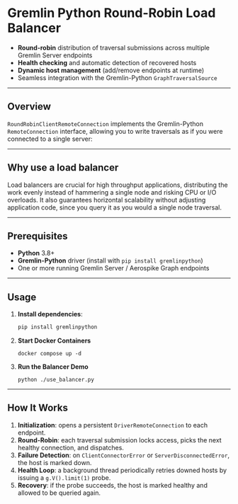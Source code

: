 # Gremlin Python Round-Robin Load Balancer
* **Round-robin** distribution of traversal submissions across multiple Gremlin Server endpoints
* **Health checking** and automatic detection of recovered hosts
* **Dynamic host management** (add/remove endpoints at runtime)
* Seamless integration with the Gremlin-Python `GraphTraversalSource`

---

## Overview

`RoundRobinClientRemoteConnection` implements the Gremlin-Python `RemoteConnection` interface, 
allowing you to write traversals as if you were connected to a single server:

---
## Why use a load balancer
Load balancers are crucial for high throughput applications, distributing the work evenly instead of hammering a single
node and risking CPU or I/O overloads. It also guarantees horizontal scalability without adjusting application code,
since you query it as you would a single node traversal.

---
## Prerequisites

* **Python** 3.8+
* **Gremlin-Python** driver (install with `pip install gremlinpython`)
* One or more running Gremlin Server / Aerospike Graph endpoints

---

## Usage

1. **Install dependencies**:

   ```bash
   pip install gremlinpython
2. **Start Docker Containers**
   ```shell
   docker compose up -d

3. **Run the Balancer Demo**

   ```shell
   python ./use_balancer.py

---

## How It Works

1. **Initialization**: opens a persistent `DriverRemoteConnection` to each endpoint.
2. **Round-Robin**: each traversal submission locks access, picks the next healthy connection, and dispatches.
3. **Failure Detection**: on `ClientConnectorError` or `ServerDisconnectedError`, the host is marked down.
4. **Health Loop**: a background thread periodically retries downed hosts by issuing a `g.V().limit(1)` probe.
5. **Recovery**: if the probe succeeds, the host is marked healthy and allowed to be queried again.
